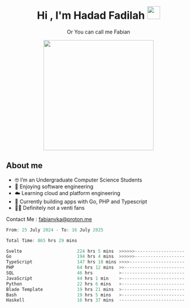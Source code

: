<h1 align="center">Hi , I'm Hadad Fadilah  <img src="https://media.giphy.com/media/hvRJCLFzcasrR4ia7z/giphy.gif" width="35" ></h1>
<p align="center"><span>Or You can call me <span style="font: bold">Fabian</span></p>
<p align="center">
<img src="https://media.tenor.com/78dNivDemDAAAAAi/speech-bubble-venti.gif" width="300"/>    
</p>

##  About me
- 🤓 I’m an Undergraduate Computer Science Students
- 🍰 Enjoying software engineering
- ☁️ Learning cloud and platform engineering
- 🧰 Currently building apps with Go, PHP and Typescript 
- 🏃‍♂️ Definitely not a venti fans

Contact Me : fabianvka@proton.me

<!--START_SECTION:waka-->

```go
From: 25 July 2024 - To: 16 July 2025

Total Time: 865 hrs 29 mins

Svelte                     224 hrs 5 mins  >>>>>>-------------------   25.69 %
Go                         194 hrs 4 mins  >>>>>>-------------------   22.25 %
TypeScript                 147 hrs 18 mins >>>>---------------------   16.89 %
PHP                        64 hrs 12 mins  >>-----------------------   07.36 %
SQL                        46 hrs          >------------------------   05.27 %
JavaScript                 44 hrs 1 min    >------------------------   05.05 %
Python                     22 hrs 6 mins   >------------------------   02.53 %
Blade Template             19 hrs 21 mins  >------------------------   02.22 %
Bash                       19 hrs 5 mins   >------------------------   02.19 %
Haskell                    16 hrs 37 mins  -------------------------   01.91 %
```

<!--END_SECTION:waka-->




<!--
**Fadil-Tao/Fadil-Tao** is a ✨ _special_ ✨ repository because its `README.md` (this file) appears on your GitHub profile.


